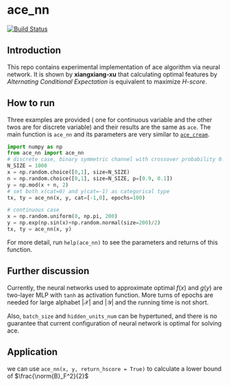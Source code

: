 # ace_nn
[![Build Status](https://travis-ci.org/zhaofeng-shu33/ace_nn.svg?branch=master)](https://travis-ci.org/zhaofeng-shu33/ace_nn)

## Introduction

This repo contains experimental implementation of ace algorithm via neural network. It is shown by **xiangxiang-xu** that calculating optimal features by *Alternating Conditional Expectation* is equivalent to maximize *H-score*. 

## How to run

Three examples are provided ( one for continuous variable and the other twos are for discrete variable) and their results are the same as `ace`. The main function is `ace_nn` and its parameters are very similar to [`ace_cream`](https://github.com/zhaofeng-shu33/ace_cream). 

```python
import numpy as np
from ace_nn import ace_nn
# discrete case, binary symmetric channel with crossover probability 0.1
N_SIZE = 1000
x = np.random.choice([0,1], size=N_SIZE)
n = np.random.choice([0,1], size=N_SIZE, p=[0.9, 0.1])
y = np.mod(x + n, 2)
# set both x(cat=0) and y(cat=-1) as categorical type
tx, ty = ace_nn(x, y, cat=[-1,0], epochs=100)

# continuous case
x = np.random.uniform(0, np.pi, 200)
y = np.exp(np.sin(x)+np.random.normal(size=200)/2)
tx, ty = ace_nn(x, y)
```

For more detail, run `help(ace_nn)` to see the parameters and returns of this function.

## Further discussion

Currently, the neural networks used to approximate optimal $f(x)$ and $g(y)$ are two-layer MLP with `tanh` as activation function. More turns of epochs are needed for large alphabet  $|\mathcal{X}|$ and  $|\mathcal{Y}|$ and the running time is not short.

Also, `batch_size` and `hidden_units_num` can be hypertuned, and there is no guarantee that current configuration of neural network is optimal for solving ace.

## Application
we can use `ace_nn(x, y, return_hscore = True)` to calculate a lower bound of $\frac{\norm{B}_F^2}{2}$